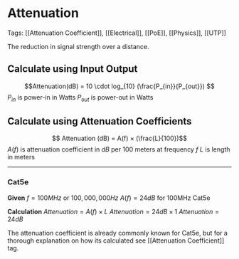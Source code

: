 # Attenuation
Tags: [[Attenuation Coefficient]], [[Electrical]], [[PoE]], [[Physics]], [[UTP]]

The reduction in signal strength over a distance.

## Calculate using Input Output
$$Attenuation(dB) = 10 \cdot log_{10} (\frac{P_{in}}{P_{out}}) $$
$P_{in}$ is power-in in Watts
$P_{out}$ is power-out in Watts 

## Calculate using Attenuation Coefficients
$$ Attenuation (dB) = A(f) × (\frac{L}{100})$$
$A(f)$ is attenuation coefficient in $dB$ per 100 meters at frequency $f$
$L$ is length in meters

---
### Cat5e
**Given**
$f = 100MHz$ or $100,000,000Hz$
$A(f) = 24dB$ for 100MHz Cat5e

**Calculation**
$Attenuation = A(f) × L$ 
$Attenuation = 24dB × 1$ 
$Attenuation = 24dB$

The attenuation coefficient is already commonly known for Cat5e, but for a thorough explanation on how its calculated see [[Attenuation Coefficient]] tag.

